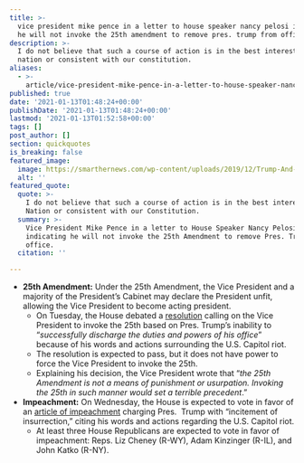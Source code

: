 ```yaml
---
title: >-
  vice president mike pence in a letter to house speaker nancy pelosi indicating
  he will not invoke the 25th amendment to remove pres. trump from office.
description: >-
  I do not believe that such a course of action is in the best interest of our
  nation or consistent with our constitution.
aliases:
  - >-
    article/vice-president-mike-pence-in-a-letter-to-house-speaker-nancy-pelosi-indicating-he-will-not-invoking-the-25th-amendment-to-remove-the-president-from-office/
published: true
date: '2021-01-13T01:48:24+00:00'
publishDate: '2021-01-13T01:48:24+00:00'
lastmod: '2021-01-13T01:52:58+00:00'
tags: []
post_author: []
section: quickquotes
is_breaking: false
featured_image:
  image: https://smarthernews.com/wp-content/uploads/2019/12/Trump-And-Pence.jpg
  alt: ''
featured_quote:
  quote: >-
    I do not believe that such a course of action is in the best interest of our
    Nation or consistent with our Constitution.
  summary: >-
    Vice President Mike Pence in a letter to House Speaker Nancy Pelosi
    indicating he will not invoke the 25th Amendment to remove Pres. Trump from
    office.
  citation: ''

---
```

*   **25th Amendment:** Under the 25th Amendment, the Vice President and a majority of the President’s Cabinet may declare the President unfit, allowing the Vice President to become acting president.
    *   On Tuesday, the House debated a [resolution](\"https://www.speaker.gov/sites/speaker.house.gov/files/1.10.21_25thAmendmentResolution%5BFOR%20INTRO%5D.pdf\") calling on the Vice President to invoke the 25th based on Pres. Trump’s inability to “_successfully discharge the duties and powers of his office_” because of his words and actions surrounding the U.S. Capitol riot.
    *   The resolution is expected to pass, but it does not have power to force the Vice President to invoke the 25th.
    *   Explaining his decision, the Vice President wrote that “_the 25th Amendment is not a means of punishment or usurpation. Invoking the 25th in such manner would set a terrible precedent_.”
*   **Impeachment:** On Wednesday, the House is expected to vote in favor of an [article of impeachment](\"https://int.nyt.com/data/documenttools/articles-impeachment-trump-xml/b0422e292cebafda/full.pdf\") charging Pres.  Trump with “incitement of insurrection,” citing his words and actions regarding the U.S. Capitol riot.
    *   At least three House Republicans are expected to vote in favor of impeachment: Reps. Liz Cheney (R-WY), Adam Kinzinger (R-IL), and John Katko (R-NY).